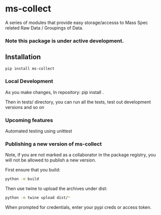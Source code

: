 # ms-collect
A series of modules that provide easy storage/accesss to Mass Spec related Raw Data / Groupings of Data.

### Note this package is under active development.

## Installation
```sh
pip install ms-collect
```

### Local Development
As you make changes, In repository:
pip install .

Then in tests/ directory, you can run all the tests, test out development versions and so on

### Upcoming features
Automated testing using unittest


### Publishing a new version of ms-collect
Note, if you are not marked as a collaborator in the package registry, you will not be allowed to
publish a new version.

First ensure that you build:
```sh
python -m build
```

Then use twine to upload the archives under dist:
```sh
python -m twine upload dist/*
```

When prompted for credentials, enter your pypi creds or access token.
